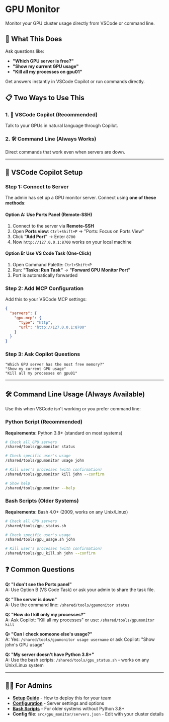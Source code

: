 # GPU Monitor

Monitor your GPU cluster usage directly from VSCode or command line.

## 🚀 What This Does

Ask questions like:
- **"Which GPU server is free?"** 
- **"Show my current GPU usage"**
- **"Kill all my processes on gpu01"**

Get answers instantly in VSCode Copilot or run commands directly.

## 📋 Two Ways to Use This

### 1. 💬 **VSCode Copilot (Recommended)**
Talk to your GPUs in natural language through Copilot.

### 2. 🛠️ **Command Line (Always Works)**  
Direct commands that work even when servers are down.

---

## 💬 VSCode Copilot Setup

### Step 1: Connect to Server
The admin has set up a GPU monitor server. Connect using **one of these methods**:

#### Option A: Use Ports Panel (Remote-SSH)
1. Connect to the server via **Remote-SSH**
2. Open **Ports view**: `Ctrl+Shift+P` → "Ports: Focus on Ports View"
3. Click **"Add Port"** → Enter `8700`
4. Now `http://127.0.0.1:8700` works on your local machine

#### Option B: Use VS Code Task (One-Click)
1. Open Command Palette: `Ctrl+Shift+P`
2. Run: **"Tasks: Run Task"** → **"Forward GPU Monitor Port"**
3. Port is automatically forwarded

### Step 2: Add MCP Configuration
Add this to your VSCode MCP settings:

```json
{
  "servers": {
    "gpu-mcp": { 
      "type": "http", 
      "url": "http://127.0.0.1:8700" 
    }
  }
}
```

### Step 3: Ask Copilot Questions
```
"Which GPU server has the most free memory?"
"Show my current GPU usage" 
"Kill all my processes on gpu01"
```

---

## 🛠️ Command Line Usage (Always Available)

Use this when VSCode isn't working or you prefer command line:

### Python Script (Recommended)
**Requirements:** Python 3.8+ (standard on most systems)

```bash
# Check all GPU servers
/shared/tools/gpumonitor status

# Check specific user's usage  
/shared/tools/gpumonitor usage john

# Kill user's processes (with confirmation)
/shared/tools/gpumonitor kill john --confirm

# Show help
/shared/tools/gpumonitor --help
```

### Bash Scripts (Older Systems)
**Requirements:** Bash 4.0+ (2009, works on any Unix/Linux)

```bash
# Check all GPU servers
/shared/tools/gpu_status.sh

# Check specific user's usage  
/shared/tools/gpu_usage.sh john

# Kill user's processes (with confirmation)
/shared/tools/gpu_kill.sh john --confirm
```

## ❓ Common Questions

**Q: "I don't see the Ports panel"**  
A: Use Option B (VS Code Task) or ask your admin to share the task file.

**Q: "The server is down"**  
A: Use the command line: `/shared/tools/gpumonitor status`

**Q: "How do I kill only my processes?"**  
A: Ask Copilot: "Kill all my processes" or use: `/shared/tools/gpumonitor kill`

**Q: "Can I check someone else's usage?"**  
A: Yes: `/shared/tools/gpumonitor usage username` or ask Copilot: "Show john's GPU usage"

**Q: "My server doesn't have Python 3.8+"**  
A: Use the bash scripts: `/shared/tools/gpu_status.sh` - works on any Unix/Linux system

---

## 👨‍💻 For Admins

- **[Setup Guide](docs/deployment.md)** - How to deploy this for your team
- **[Configuration](docs/configuration.md)** - Server settings and options
- **[Bash Scripts](src/gpu_monitor/bash_scripts/README.md)** - For older systems without Python 3.8+
- **Config file**: `src/gpu_monitor/servers.json` - Edit with your cluster details
